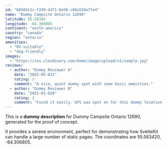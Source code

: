 ```yaml
---
id: "6850413c-f249-43f1-8e50-c88a559a77e4"
name: "Dummy Campsite Ontario 12690"
latitude: 55.58342
longitude: -84.306805
continent: "north-america"
country: "canada"
region: "ontario"
amenities:
  - "RV-suitable"
  - "dog-friendly"
images:
  - "https://res.cloudinary.com/demo/image/upload/v1/sample.jpg"
reviews:
  - author: "Dummy Reviewer A"
    date: "2025-05-021"
    rating: 3
    comment: "A nice, quiet dummy spot with some basic amenities."
  - author: "Dummy Reviewer B"
    date: "2025-01-020"
    rating: 2
    comment: "Found it easily. GPS was spot on for this dummy location."
---
```


This is a **dummy description** for Dummy Campsite Ontario 12690, generated for the proof of concept.

It provides a serene environment, perfect for demonstrating how SvelteKit can handle a large number of static pages. The coordinates are 55.583420, -84.306805.

